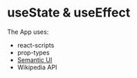 # useState & useEffect

The App uses:

- react-scripts
- prop-types
- [Semantic UI](https://semantic-ui.com/)
- Wikipedia API